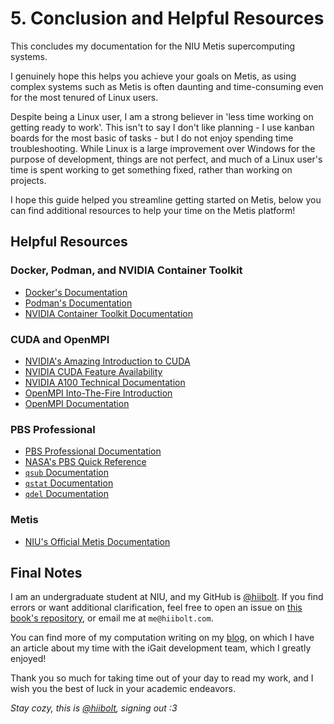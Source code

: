 # 5. Conclusion and Helpful Resources
This concludes my documentation for the NIU Metis supercomputing systems.

I genuinely hope this helps you achieve your goals on Metis, as using complex systems such as Metis is often daunting and time-consuming even for the most tenured of Linux users.

Despite being a Linux user, I am a strong believer in 'less time working on getting ready to work'. This isn't to say I don't like planning - I use kanban boards for the most basic of tasks - but I do not enjoy spending time troubleshooting. While Linux is a large improvement over Windows for the purpose of development, things are not perfect, and much of a Linux user's time is spent working to get something fixed, rather than working on projects.

I hope this guide helped you streamline getting started on Metis, below you can find additional resources to help your time on the Metis platform!

## Helpful Resources
### Docker, Podman, and NVIDIA Container Toolkit
- [Docker's Documentation](https://docs.docker.com/)
- [Podman's Documentation](https://docs.podman.io/)
- [NVIDIA Container Toolkit Documentation](https://docs.nvidia.com/datacenter/cloud-native/container-toolkit/latest/index.html)
### CUDA and OpenMPI
- [NVIDIA's Amazing Introduction to CUDA](https://developer.nvidia.com/blog/even-easier-introduction-cuda/)
- [NVIDIA CUDA Feature Availability](https://docs.nvidia.com/cuda/cuda-c-programming-guide/index.html#features-and-technical-specifications)
- [NVIDIA A100 Technical Documentation](https://images.nvidia.com/aem-dam/en-zz/Solutions/data-center/nvidia-ampere-architecture-whitepaper.pdf)
- [OpenMPI Into-The-Fire Introduction](https://www.openmp.org/wp-content/uploads/omp-hands-on-SC08.pdf)
- [OpenMPI Documentation](https://docs.open-mpi.org/en/v5.0.x/index.html)
### PBS Professional
- [PBS Professional Documentation](https://help.altair.com/2024.1.0/PBS%20Professional/PBSProgramGuide2024.1.pdf)
- [NASA's PBS Quick Reference](https://www.nas.nasa.gov/hecc/support/kb/Commonly-Used-PBS-Commands_174.html)
- [`qsub` Documentation](https://www.jlab.org/hpc/PBS/qsub.html)
- [`qstat` Documentation](https://www.jlab.org/hpc/PBS/qstat.html)
- [`qdel` Documentation](https://www.jlab.org/hpc/PBS/qdel.html)
### Metis
- [NIU's Official Metis Documentation](https://www.niu.edu/crcd/current-users/getting-started/index.shtml)

## Final Notes
I am an undergraduate student at NIU, and my GitHub is [@hiibolt](https://github.com/hiibolt). If you find errors or want additional clarification, feel free to open an issue on [this book's repository](https://github.com/hiibolt/niu-metis-documentation), or email me at `me@hiibolt.com`.

You can find more of my computation writing on my [blog](https://blog.hiibolt.com), on which I have an article about my time with the iGait development team, which I greatly enjoyed!

Thank you so much for taking time out of your day to read my work, and I wish you the best of luck in your academic endeavors.

*Stay cozy, this is [@hiibolt](https://github.com/hiibolt), signing out :3*